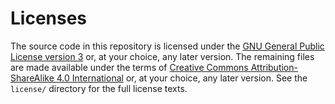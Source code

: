 # Licenses
The source code in this repository is licensed under the [GNU General Public License version 3](https://www.gnu.org/licenses/gpl-3.0.html) or, at your choice, any later version.
The remaining files are made available under the terms of [Creative Commons Attribution-ShareAlike 4.0 International](https://creativecommons.org/licenses/by-sa/4.0/) or, at your choice, any later version.
See the `license/` directory for the full license texts.
